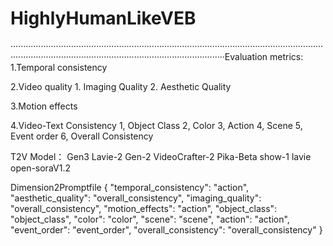 # HighlyHumanLikeVEB
·················································································································································································································Evaluation metrics:
1.Temporal consistency

2.Video quality
	1. Imaging Quality
	2. Aesthetic Quality 

3.Motion effects

4.Video-Text Consistency
	1, Object Class
	2, Color
	3, Action
	4, Scene
	5, Event order
	6, Overall Consistency

T2V Model：
Gen3
Lavie-2
Gen-2
VideoCrafter-2
Pika-Beta
show-1 
lavie 
open-soraV1.2

Dimension2Promptfile
{
    "temporal_consistency": "action",
    "aesthetic_quality": "overall_consistency",
    "imaging_quality": "overall_consistency",
    "motion_effects": "action",
    "object_class": "object_class",
    "color": "color",
    "scene": "scene",
    "action": "action",
    "event_order": "event_order",
    "overall_consistency": "overall_consistency"
}

